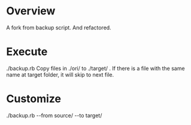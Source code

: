 # Overview
A fork from backup script.
And refactored.

# Execute
./backup.rb
Copy files in ./ori/ to ./target/ .
If there is a file with the same name at target folder, it will skip to next file.

# Customize
./backup.rb --from source/ --to target/

